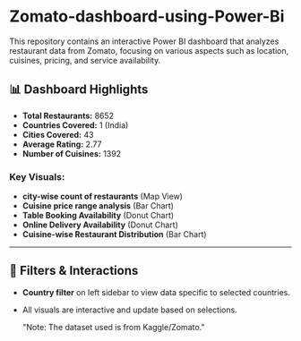 # Zomato-dashboard-using-Power-Bi
This repository contains an interactive Power BI dashboard that analyzes restaurant data from Zomato, focusing on various aspects such as location, cuisines, pricing, and service availability.

## 📊 Dashboard Highlights

- **Total Restaurants:** 8652  
- **Countries Covered:** 1 (India)  
- **Cities Covered:** 43  
- **Average Rating:** 2.77  
- **Number of Cuisines:** 1392  

### Key Visuals:
- **city-wise count of restaurants** (Map View)
- **Cuisine price range analysis** (Bar Chart)
- **Table Booking Availability** (Donut Chart)
- **Online Delivery Availability** (Donut Chart)
- **Cuisine-wise Restaurant Distribution** (Bar Chart)

---

## 📌 Filters & Interactions

- **Country filter** on left sidebar to view data specific to selected countries.
- All visuals are interactive and update based on selections.

  "Note: The dataset used is from Kaggle/Zomato."
